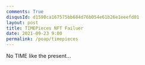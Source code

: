 ```yaml
---
comments: True
disqusId: d1590ca167575bb684d76b054e61b26e1eeefd01
layout: post
title: TIMEPieces NFT Failuer
date: 2021-09-23 9:00
permalink: /poap/timepieces
---
```


No TIME like the present...
